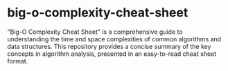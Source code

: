 # big-o-complexity-cheat-sheet
"Big-O Complexity Cheat Sheet" is a comprehensive guide to understanding the time and space complexities of common algorithms and data structures. This repository provides a concise summary of the key concepts in algorithm analysis, presented in an easy-to-read cheat sheet format.
